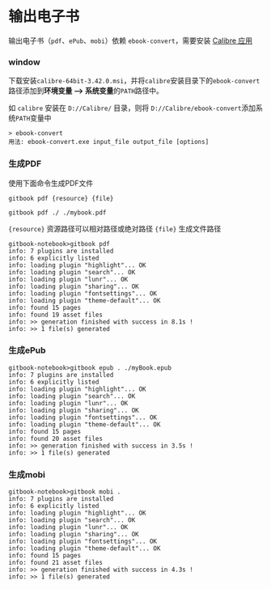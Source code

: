 # 输出电子书

输出电子书（`pdf`、`ePub`、`mobi`）依赖 `ebook-convert`，需要安装 [Calibre 应用](https://calibre-ebook.com/download)

### window

下载安装`calibre-64bit-3.42.0.msi`，并将`calibre`安装目录下的`ebook-convert`路径添加到**环境变量 --> 系统变量**的`PATH`路径中。

如 `calibre` 安装在 `D://Calibre/` 目录，则将 `D://Calibre/ebook-convert`添加系统`PATH`变量中

```shell
> ebook-convert
用法: ebook-convert.exe input_file output_file [options]
```

### 生成PDF

使用下面命令生成PDF文件

```shell
gitbook pdf {resource} {file}

gitbook pdf ./ ./mybook.pdf
```

`{resource}` 资源路径可以相对路径或绝对路径
`{file}` 生成文件路径

```shell
gitbook-notebook>gitbook pdf
info: 7 plugins are installed
info: 6 explicitly listed
info: loading plugin "highlight"... OK
info: loading plugin "search"... OK
info: loading plugin "lunr"... OK
info: loading plugin "sharing"... OK
info: loading plugin "fontsettings"... OK
info: loading plugin "theme-default"... OK
info: found 15 pages
info: found 19 asset files
info: >> generation finished with success in 8.1s !
info: >> 1 file(s) generated
```

### 生成ePub

```shell
gitbook-notebook>gitbook epub . ./myBook.epub
info: 7 plugins are installed
info: 6 explicitly listed
info: loading plugin "highlight"... OK
info: loading plugin "search"... OK
info: loading plugin "lunr"... OK
info: loading plugin "sharing"... OK
info: loading plugin "fontsettings"... OK
info: loading plugin "theme-default"... OK
info: found 15 pages
info: found 20 asset files
info: >> generation finished with success in 3.5s !
info: >> 1 file(s) generated
```

### 生成mobi

```shell
gitbook-notebook>gitbook mobi .
info: 7 plugins are installed
info: 6 explicitly listed
info: loading plugin "highlight"... OK
info: loading plugin "search"... OK
info: loading plugin "lunr"... OK
info: loading plugin "sharing"... OK
info: loading plugin "fontsettings"... OK
info: loading plugin "theme-default"... OK
info: found 15 pages
info: found 21 asset files
info: >> generation finished with success in 4.3s !
info: >> 1 file(s) generated
```